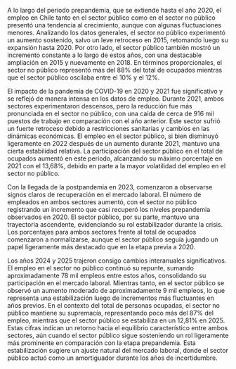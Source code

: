 A lo largo del período prepandemia, que se extiende hasta el año 2020, el empleo en Chile tanto en el sector público como en el sector no público presentó una tendencia al crecimiento, aunque con algunas fluctuaciones menores. Analizando los datos generales, el sector no público experimentó un aumento sostenido, salvo un leve retroceso en 2015, retomando luego su expansión hasta 2020. Por otro lado, el sector público también mostró un incremento constante a lo largo de estos años, con una destacable ampliación en 2015 y nuevamente en 2018. En términos proporcionales, el sector no público representó más del 88% del total de ocupados mientras que el sector público oscilaba entre el 10% y el 12%.

El impacto de la pandemia de COVID-19 en 2020 y 2021 fue significativo y se reflejó de manera intensa en los datos de empleo. Durante 2021, ambos sectores experimentaron descensos, pero la reducción fue más pronunciada en el sector no público, con una caída de cerca de 916 mil puestos de trabajo en comparación con el año anterior. Este sector sufrió un fuerte retroceso debido a restricciones sanitarias y cambios en las dinámicas económicas. El empleo en el sector público, si bien disminuyó ligeramente en 2022 después de un aumento durante 2021, mantuvo una cierta estabilidad relativa. La participación del sector público en el total de ocupados aumentó en este período, alcanzando su máximo porcentaje en 2021 con el 13,68%, debido en parte a la mayor volatilidad del empleo en el sector no público.

Con la llegada de la postpandemia en 2023, comenzaron a observarse signos claros de recuperación en el mercado laboral. El número de empleados en ambos sectores aumentó, con el sector no público registrando un incremento que casi recuperó los niveles prepandemia observados en 2020. El sector público, por su parte, mantuvo una trayectoria ascendente, evidenciando su rol estabilizador durante la crisis. Los porcentajes para ambos sectores frente al total de ocupados comenzaron a normalizarse, aunque el sector público seguía jugando un papel ligeramente más destacado que en la etapa previa a 2020.

Los años 2024 y 2025 trajeron consigo cambios interanuales significativos. El empleo en el sector no público continuó su repunte, sumando aproximadamente 78 mil empleos entre estos años, consolidando su participación en el mercado laboral. Mientras tanto, en el sector público se observó un aumento moderado de aproximadamente 9 mil empleos, lo que representa una estabilización luego de incrementos más fluctuantes en años previos. En el contexto del total de personas ocupadas, el sector no público mantiene su supremacía, representando poco más del 87% del empleo, mientras que el sector público se estabiliza en un 12,81% en 2025. Estas cifras indican un retorno hacia el equilibrio característico entre ambos sectores, aún cuando el sector público sigue sosteniendo un rol ligeramente más prominente en comparación con la etapa prepandemia. Esta estabilización sugiere un ajuste natural del mercado laboral, donde el sector público actuó como un amortiguador durante los años de incertidumbre.
